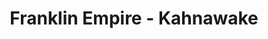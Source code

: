 ---
title: "Franklin Empire - Kahnawake"
url: /kahnawake/franklin-empire-kahnawake/
shop: Elektrisch
---